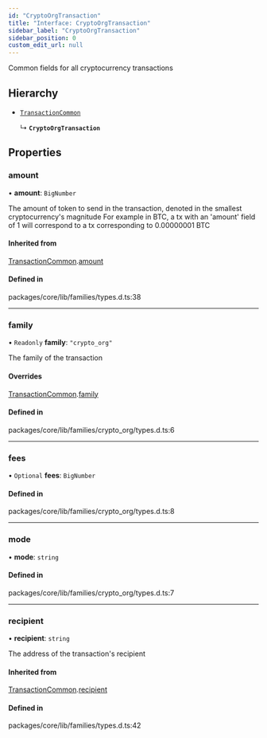 ```yaml
---
id: "CryptoOrgTransaction"
title: "Interface: CryptoOrgTransaction"
sidebar_label: "CryptoOrgTransaction"
sidebar_position: 0
custom_edit_url: null
---
```


Common fields for all cryptocurrency transactions

## Hierarchy

- [`TransactionCommon`](TransactionCommon.md)

  ↳ **`CryptoOrgTransaction`**

## Properties

### amount

• **amount**: `BigNumber`

The amount of token to send in the transaction, denoted in the smallest cryptocurrency's magnitude
For example in BTC, a tx with an 'amount' field of 1 will correspond to a tx corresponding to 0.00000001 BTC

#### Inherited from

[TransactionCommon](TransactionCommon.md).[amount](TransactionCommon.md#amount)

#### Defined in

packages/core/lib/families/types.d.ts:38

___

### family

• `Readonly` **family**: ``"crypto_org"``

The family of the transaction

#### Overrides

[TransactionCommon](TransactionCommon.md).[family](TransactionCommon.md#family)

#### Defined in

packages/core/lib/families/crypto_org/types.d.ts:6

___

### fees

• `Optional` **fees**: `BigNumber`

#### Defined in

packages/core/lib/families/crypto_org/types.d.ts:8

___

### mode

• **mode**: `string`

#### Defined in

packages/core/lib/families/crypto_org/types.d.ts:7

___

### recipient

• **recipient**: `string`

The address of the transaction's recipient

#### Inherited from

[TransactionCommon](TransactionCommon.md).[recipient](TransactionCommon.md#recipient)

#### Defined in

packages/core/lib/families/types.d.ts:42
